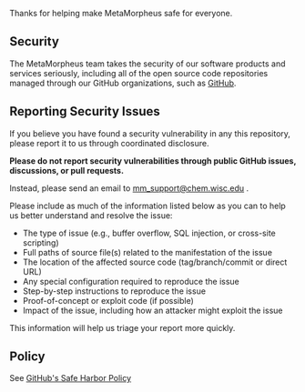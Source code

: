 Thanks for helping make MetaMorpheus safe for everyone.

## Security

The MetaMorpheus team takes the security of our software products and services seriously, including all of the open source code repositories managed through our GitHub organizations, such as [GitHub](https://github.com/GitHub).

## Reporting Security Issues

If you believe you have found a security vulnerability in any this repository, please report it to us through coordinated disclosure.

**Please do not report security vulnerabilities through public GitHub issues, discussions, or pull requests.**

Instead, please send an email to mm_support@chem.wisc.edu .

Please include as much of the information listed below as you can to help us better understand and resolve the issue:

  * The type of issue (e.g., buffer overflow, SQL injection, or cross-site scripting)
  * Full paths of source file(s) related to the manifestation of the issue
  * The location of the affected source code (tag/branch/commit or direct URL)
  * Any special configuration required to reproduce the issue
  * Step-by-step instructions to reproduce the issue
  * Proof-of-concept or exploit code (if possible)
  * Impact of the issue, including how an attacker might exploit the issue

This information will help us triage your report more quickly.

## Policy

See [GitHub's Safe Harbor Policy](https://docs.github.com/en/site-policy/security-policies/github-bug-bounty-program-legal-safe-harbor)
